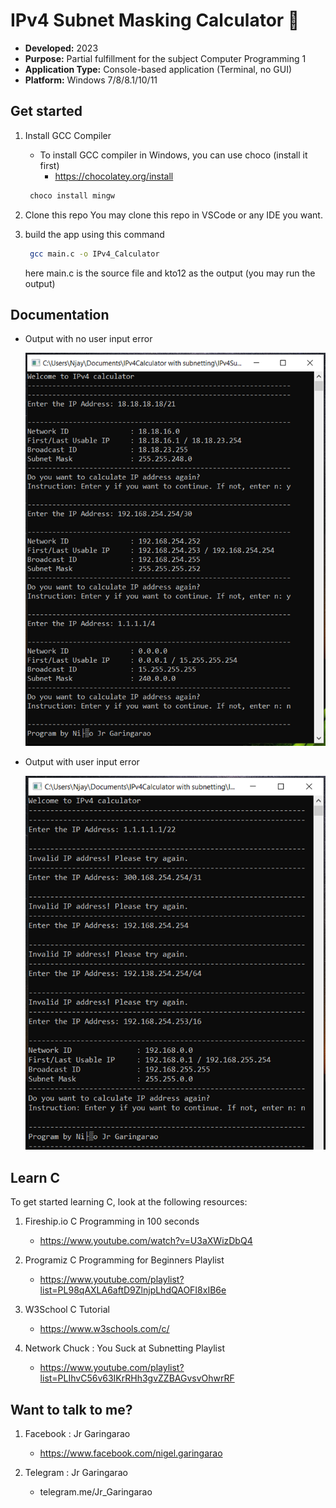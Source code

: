 # IPv4 Subnet Masking Calculator 👋

- **Developed:** 2023
- **Purpose:** Partial fulfillment for the subject Computer Programming 1
- **Application Type:** Console-based application (Terminal, no GUI)
- **Platform:** Windows 7/8/8.1/10/11

## Get started

1.  Install GCC Compiler
    - To install GCC compiler in Windows, you can use choco (install it first)
        - https://chocolatey.org/install

    ```PowerShell
     choco install mingw
    ```

2.  Clone this repo
    You may clone this repo in VSCode or any IDE you want.

3.  build the app using this command

    ```bash
     gcc main.c -o IPv4_Calculator
    ```

    here main.c is the source file and kto12 as the output (you may run the output)

## Documentation

- Output with no user input error

    ![Image1](documentation/images/P1.png)

- Output with user input error

    ![Image2](documentation/images/P2.png) 

## Learn C

To get started learning C, look at the following resources:

1.  Fireship.io C Programming in 100 seconds
    - https://www.youtube.com/watch?v=U3aXWizDbQ4

2.  Programiz C Programming for Beginners Playlist
    - https://www.youtube.com/playlist?list=PL98qAXLA6aftD9ZlnjpLhdQAOFI8xIB6e

3.  W3School C Tutorial
    - https://www.w3schools.com/c/

4.  Network Chuck : You Suck at Subnetting Playlist
    - https://www.youtube.com/playlist?list=PLIhvC56v63IKrRHh3gvZZBAGvsvOhwrRF

## Want to talk to me?

1.  Facebook : Jr Garingarao
    - https://www.facebook.com/nigel.garingarao

2.  Telegram : Jr Garingarao
    - telegram.me/Jr_Garingarao
